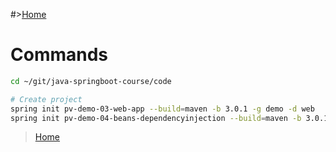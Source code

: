 #>[Home](Home.md)

# Commands

```sh
cd ~/git/java-springboot-course/code

# Create project
spring init pv-demo-03-web-app --build=maven -b 3.0.1 -g demo -d web
spring init pv-demo-04-beans-dependencyinjection --build=maven -b 3.0.1 -g demo 


```

>[Home](HOME.md)

